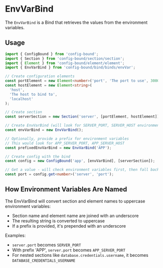# EnvVarBind

The `EnvVarBind` is a Bind that retrieves the values from the environment variables.

## Usage

```typescript
import { ConfigBound } from 'config-bound';
import { Section } from 'config-bound/section/section';
import { Element } from 'config-bound/element/element';
import { EnvVarBind } from 'config-bound/bind/binds/envVar';

// Create configuration elements
const portElement = new Element<number>('port', 'The port to use', 3000);
const hostElement = new Element<string>(
  'host',
  'The host to bind to',
  'localhost'
);

// Create section
const serverSection = new Section('server', [portElement, hostElement]);

// Create EnvVarBind (will look for SERVER_PORT, SERVER_HOST environment variables)
const envVarBind = new EnvVarBind();

// Optionally, provide a prefix for environment variables
// This would look for APP_SERVER_PORT, APP_SERVER_HOST
const prefixedEnvVarBind = new EnvVarBind('APP');

// Create config with the bind
const config = new ConfigBound('app', [envVarBind], [serverSection]);

// Get a value - will check environment variables first, then fall back to defaults
const port = config.get<number>('server', 'port');
```

## How Environment Variables Are Named

The EnvVarBind will convert section and element names to uppercase environment variables:

- Section name and element name are joined with an underscore
- The resulting string is converted to uppercase
- If a prefix is provided, it's prepended with an underscore

Examples:

- `server.port` becomes `SERVER_PORT`
- With prefix 'APP', `server.port` becomes `APP_SERVER_PORT`
- For nested sections like `database.credentials.username`, it becomes `DATABASE_CREDENTIALS_USERNAME`
